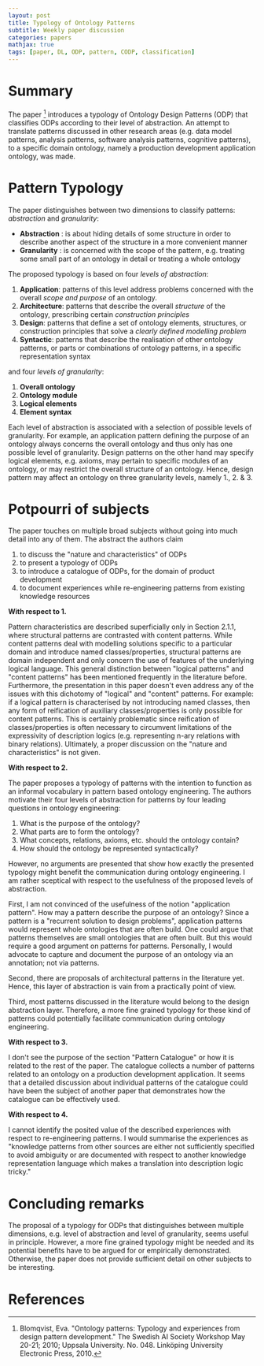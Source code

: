```yaml
---
layout: post
title: Typology of Ontology Patterns
subtitle: Weekly paper discussion
categories: papers
mathjax: true
tags: [paper, DL, ODP, pattern, CODP, classification]
---
```


# Summary

The paper [^fn1] introduces a typology of Ontology Design Patterns (ODP) that classifies ODPs according to their level of abstraction. An attempt to translate patterns discussed in other research areas (e.g. data model patterns, analysis patterns, software analysis patterns, cognitive patterns), to a specific domain ontology, namely a production development application ontology, was made.


# Pattern Typology

The paper distinguishes between two dimensions to classify patterns: _abstraction_ and _granularity_:

- **Abstraction** : is about hiding details of some structure in order to describe another aspect of the structure in a more convenient manner
- **Granularity** : is concerned with the scope of the pattern, e.g. treating some small part of an ontology in detail or treating a whole ontology

The proposed typology is based on four _levels of abstraction_:

1. **Application**: patterns of this level address problems concerned with the overall *scope and purpose* of an ontology.
2. **Architecture**: patterns that describe the overall *structure* of the ontology, prescribing certain *construction principles*
3. **Design**: patterns that define a set of ontology elements, structures, or construction principles that solve a *clearly defined modelling problem*
4. **Syntactic**: patterns that describe the realisation of other ontology patterns, or parts or combinations of ontology patterns, in a specific representation syntax

and four _levels of granularity_:

1. **Overall ontology**
2. **Ontology module**
3. **Logical elements**
4. **Element syntax**

Each level of abstraction is associated with a selection of possible levels of granularity. For example, an application pattern defining the purpose of an ontology always concerns the overall ontology and thus only has one possible level of granularity. Design patterns on the other hand may specify logical elements, e.g. axioms, may pertain to specific modules of an ontology, or may restrict the overall structure of an ontology. Hence, design pattern may affect an ontology on three granularity levels, namely 1., 2. & 3.

# Potpourri of subjects

The paper touches on multiple broad subjects without going into much detail into any of them. The abstract the authors claim

1. to discuss the "nature and characteristics" of ODPs
2. to present a typology of ODPs
3. to introduce a catalogue of ODPs, for the domain of product development
4. to document experiences while re-engineering patterns from existing knowledge resources

**With respect to 1.**

Pattern characteristics are described superficially only in Section 2.1.1, where structural patterns are contrasted with content patterns. While content patterns deal with modelling solutions specific to a particular domain and introduce named classes/properties, structural patterns are domain independent and only concern the use of features of the underlying logical language. This general distinction between "logical patterns" and "content patterns" has been mentioned frequently in the literature before. Furthermore, the presentation in this paper doesn't even address any of the issues with this dichotomy of "logical" and "content" patterns. For example: if a logical pattern is characterised by not introducing named classes, then any form of reification of auxiliary classes/properties is only possible for content patterns. This is certainly problematic since reification of classes/properties is often necessary to circumvent limitations of the expressivity of description logics (e.g. representing n-ary relations with binary relations). Ultimately, a proper discussion on the "nature and characteristics" is not given.

**With respect to 2.**

The paper proposes a typology of patterns with the intention to function as an informal vocabulary in pattern based ontology engineering. The authors motivate their four levels of abstraction for patterns by four leading questions in ontology engineering:

1. What is the purpose of the ontology?
2. What parts are to form the ontology?
3. What concepts, relations, axioms, etc. should the ontology contain? 
4. How should the ontology be represented syntactically?

However, no arguments are presented that show how exactly the presented typology might benefit the communication during ontology engineering. I am rather sceptical with respect to the usefulness of the proposed levels of abstraction.

First, I am not convinced of the usefulness of the notion "application pattern". How may a pattern describe the purpose of an ontology? Since a pattern is a "recurrent solution to design problems", application patterns would represent whole ontologies that are often build. One could argue that patterns themselves are small ontologies that are often built. But this would require a good argument on patterns for patterns. Personally, I would advocate to capture and document the purpose of an ontology via an annotation; not via patterns.

Second, there are proposals of architectural patterns in the literature yet. Hence, this layer of abstraction is vain from a practically point of view.

Third, most patterns discussed in the literature would belong to the design abstraction layer. Therefore, a more fine grained typology for these kind of patterns could potentially facilitate communication during ontology engineering.

**With respect to 3.**

I don't see the purpose of the section "Pattern Catalogue" or how it is related to the rest of the paper. The catalogue collects a number of patterns related to an ontology on a production development application. It seems that a detailed discussion about individual patterns of the catalogue could have been the subject of another paper that demonstrates how the catalogue can be effectively used.

**With respect to 4.**

I cannot identify the posited value of the described experiences with respect to re-engineering patterns. I would summarise the experiences as "knowledge patterns from other sources are either not sufficiently specified to avoid ambiguity or are documented with respect to another knowledge representation language which makes a translation into description logic tricky."


# Concluding remarks
The proposal of a typology for ODPs that distinguishes between multiple dimensions, e.g. level of abstraction and level of granularity, seems useful in principle. However, a more fine grained typology might be needed and its potential benefits have to be argued for or empirically demonstrated. Otherwise, the paper does not provide sufficient detail on other subjects to be interesting.  

# References

[^fn1]: Blomqvist, Eva. "Ontology patterns: Typology and experiences from design pattern development." The Swedish AI Society Workshop May 20-21; 2010; Uppsala University. No. 048. Linköping University Electronic Press, 2010.
